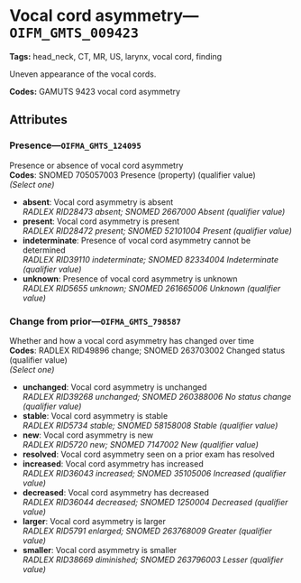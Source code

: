# Vocal cord asymmetry—`OIFM_GMTS_009423`

**Tags:** head_neck, CT, MR, US, larynx, vocal cord, finding

Uneven appearance of the vocal cords.

**Codes:** GAMUTS 9423 vocal cord asymmetry

## Attributes

### Presence—`OIFMA_GMTS_124095`

Presence or absence of vocal cord asymmetry  
**Codes**: SNOMED 705057003 Presence (property) (qualifier value)  
*(Select one)*

- **absent**: Vocal cord asymmetry is absent  
_RADLEX RID28473 absent; SNOMED 2667000 Absent (qualifier value)_
- **present**: Vocal cord asymmetry is present  
_RADLEX RID28472 present; SNOMED 52101004 Present (qualifier value)_
- **indeterminate**: Presence of vocal cord asymmetry cannot be determined  
_RADLEX RID39110 indeterminate; SNOMED 82334004 Indeterminate (qualifier value)_
- **unknown**: Presence of vocal cord asymmetry is unknown  
_RADLEX RID5655 unknown; SNOMED 261665006 Unknown (qualifier value)_

### Change from prior—`OIFMA_GMTS_798587`

Whether and how a vocal cord asymmetry has changed over time  
**Codes**: RADLEX RID49896 change; SNOMED 263703002 Changed status (qualifier value)  
*(Select one)*

- **unchanged**: Vocal cord asymmetry is unchanged  
_RADLEX RID39268 unchanged; SNOMED 260388006 No status change (qualifier value)_
- **stable**: Vocal cord asymmetry is stable  
_RADLEX RID5734 stable; SNOMED 58158008 Stable (qualifier value)_
- **new**: Vocal cord asymmetry is new  
_RADLEX RID5720 new; SNOMED 7147002 New (qualifier value)_
- **resolved**: Vocal cord asymmetry seen on a prior exam has resolved  
- **increased**: Vocal cord asymmetry has increased  
_RADLEX RID36043 increased; SNOMED 35105006 Increased (qualifier value)_
- **decreased**: Vocal cord asymmetry has decreased  
_RADLEX RID36044 decreased; SNOMED 1250004 Decreased (qualifier value)_
- **larger**: Vocal cord asymmetry is larger  
_RADLEX RID5791 enlarged; SNOMED 263768009 Greater (qualifier value)_
- **smaller**: Vocal cord asymmetry is smaller  
_RADLEX RID38669 diminished; SNOMED 263796003 Lesser (qualifier value)_